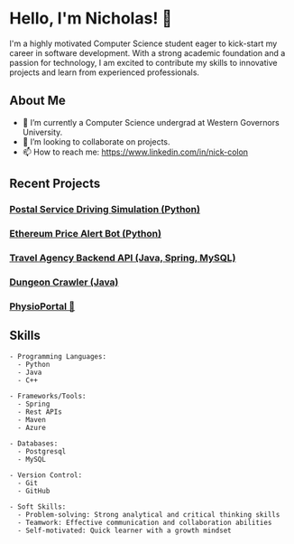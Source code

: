 # Hello, I'm Nicholas! 👋

I'm a highly motivated Computer Science student eager to kick-start my career in software development. With a strong academic foundation and a passion for technology, I am excited to contribute my skills to innovative projects and learn from experienced professionals.


## About Me

- 🔭 I’m currently a Computer Science undergrad at Western Governors University.
- 👯 I’m looking to collaborate on projects.
- 📫 How to reach me: https://www.linkedin.com/in/nick-colon

## Recent Projects

### <a href="https://github.com/nicholas-net/delivery_driver_project">Postal Service Driving Simulation (Python)</a>
### <a href="https://github.com/nicholas-net/ethereum-price-signal-bot">Ethereum Price Alert Bot (Python)</a>
### <a href="https://github.com/nicholas-net/VacationBookingBackend">Travel Agency Backend API (Java, Spring, MySQL)</a>
### <a href="https://github.com/nicholas-net/dungeon-crawler">Dungeon Crawler (Java)</a>
### <a href="https://github.com/nicholas-net/physioportal">PhysioPortal 🚧</a>





## Skills

```
- Programming Languages:
  - Python
  - Java
  - C++

- Frameworks/Tools:
  - Spring
  - Rest APIs
  - Maven
  - Azure

- Databases:
  - Postgresql
  - MySQL

- Version Control:
  - Git
  - GitHub

- Soft Skills:
  - Problem-solving: Strong analytical and critical thinking skills
  - Teamwork: Effective communication and collaboration abilities
  - Self-motivated: Quick learner with a growth mindset
```
